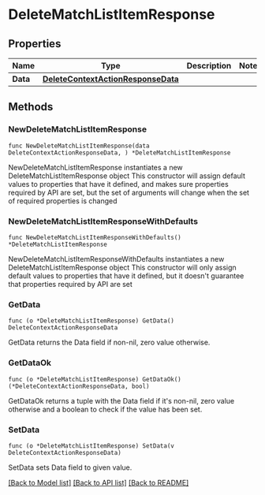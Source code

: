 # DeleteMatchListItemResponse

## Properties

Name | Type | Description | Notes
------------ | ------------- | ------------- | -------------
**Data** | [**DeleteContextActionResponseData**](DeleteContextActionResponseData.md) |  | 

## Methods

### NewDeleteMatchListItemResponse

`func NewDeleteMatchListItemResponse(data DeleteContextActionResponseData, ) *DeleteMatchListItemResponse`

NewDeleteMatchListItemResponse instantiates a new DeleteMatchListItemResponse object
This constructor will assign default values to properties that have it defined,
and makes sure properties required by API are set, but the set of arguments
will change when the set of required properties is changed

### NewDeleteMatchListItemResponseWithDefaults

`func NewDeleteMatchListItemResponseWithDefaults() *DeleteMatchListItemResponse`

NewDeleteMatchListItemResponseWithDefaults instantiates a new DeleteMatchListItemResponse object
This constructor will only assign default values to properties that have it defined,
but it doesn't guarantee that properties required by API are set

### GetData

`func (o *DeleteMatchListItemResponse) GetData() DeleteContextActionResponseData`

GetData returns the Data field if non-nil, zero value otherwise.

### GetDataOk

`func (o *DeleteMatchListItemResponse) GetDataOk() (*DeleteContextActionResponseData, bool)`

GetDataOk returns a tuple with the Data field if it's non-nil, zero value otherwise
and a boolean to check if the value has been set.

### SetData

`func (o *DeleteMatchListItemResponse) SetData(v DeleteContextActionResponseData)`

SetData sets Data field to given value.



[[Back to Model list]](../README.md#documentation-for-models) [[Back to API list]](../README.md#documentation-for-api-endpoints) [[Back to README]](../README.md)


